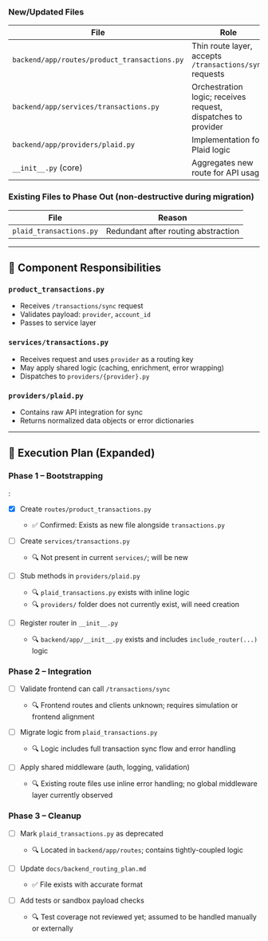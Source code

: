 ### New/Updated Files

| File                                         | Role                                                          |
| -------------------------------------------- | ------------------------------------------------------------- |
| `backend/app/routes/product_transactions.py` | Thin route layer, accepts `/transactions/sync` requests       |
| `backend/app/services/transactions.py`       | Orchestration logic; receives request, dispatches to provider |
| `backend/app/providers/plaid.py`             | Implementation for Plaid logic                                |
| `__init__.py` (core)                         | Aggregates new route for API usage                            |

### Existing Files to Phase Out (non-destructive during migration)

| File                    | Reason                              |
| ----------------------- | ----------------------------------- |
| `plaid_transactions.py` | Redundant after routing abstraction |

---

## 🧩 Component Responsibilities

### `product_transactions.py`

- Receives `/transactions/sync` request
- Validates payload: `provider`, `account_id`
- Passes to service layer

### `services/transactions.py`

- Receives request and uses `provider` as a routing key
- May apply shared logic (caching, enrichment, error wrapping)
- Dispatches to `providers/{provider}.py`

### `providers/plaid.py`

- Contains raw API integration for sync
- Returns normalized data objects or error dictionaries

---

## 🚧 Execution Plan (Expanded)

### Phase 1 – Bootstrapping

:

- [x] Create `routes/product_transactions.py`
  - ✅ Confirmed: Exists as new file alongside `transactions.py`

- [ ] Create `services/transactions.py`
  - 🔍 Not present in current `services/`; will be new

- [ ] Stub methods in `providers/plaid.py`
  - 🔍 `plaid_transactions.py` exists with inline logic
  - 🔍 `providers/` folder does not currently exist, will need creation

- [ ] Register router in `__init__.py`
  - 🔍 `backend/app/__init__.py` exists and includes `include_router(...)` logic

### Phase 2 – Integration

- [ ] Validate frontend can call `/transactions/sync`
  - 🔍 Frontend routes and clients unknown; requires simulation or frontend alignment

- [ ] Migrate logic from `plaid_transactions.py`
  - 🔍 Logic includes full transaction sync flow and error handling

- [ ] Apply shared middleware (auth, logging, validation)
  - 🔍 Existing route files use inline error handling; no global middleware layer currently observed

### Phase 3 – Cleanup

- [ ] Mark `plaid_transactions.py` as deprecated
  - 🔍 Located in `backend/app/routes`; contains tightly-coupled logic

- [ ] Update `docs/backend_routing_plan.md`
  - ✅ File exists with accurate format

- [ ] Add tests or sandbox payload checks
  - 🔍 Test coverage not reviewed yet; assumed to be handled manually or externally
